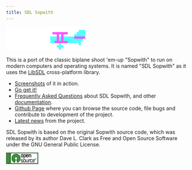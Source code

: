 ```yaml
---
title: SDL Sopwith
---
```


![Illustration: CGA colored Sopwith Camel](sopattack.png)

This is a port of the classic biplane shoot 'em-up "Sopwith" to run on modern
computers and operating systems. It is named "SDL Sopwith" as it uses the
[LibSDL](https://www.libsdl.org/) cross-platform library.

* [Screenshots](sshot.md) of it in action.
* [Go get it!](getit.md)
* [Frequently Asked Questions](FAQ.md) about SDL Sopwith, and other
  [documentation](docs.md).
* [Github Page](https://github.com/fragglet/sdl-sopwith) where you can browse
  the source code, file bugs and contribute to development of the project.
* [Latest news](news.md) from the project.

SDL Sopwith is based on the original Sopwith source code, which was
released by its author Dave L. Clark as Free and Open Source Software under the
GNU General Public License.

![Open Source Software](open_source_button.png)

